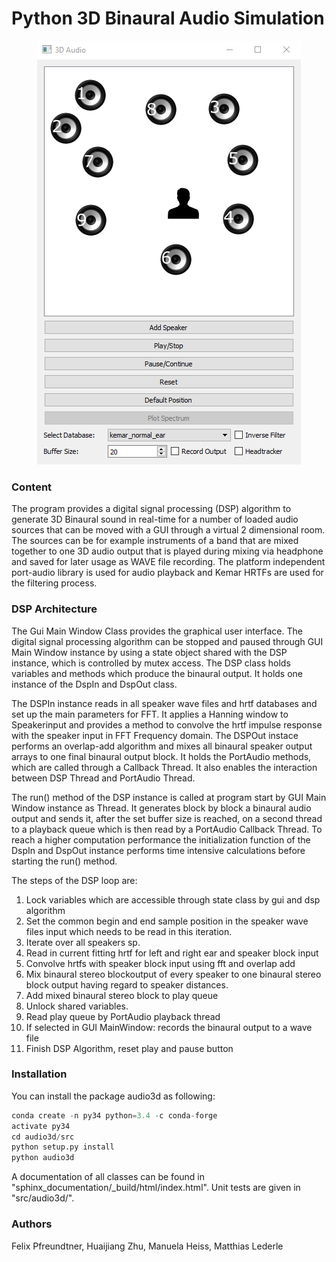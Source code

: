 # Python 3D Binaural Audio Simulation
<p align="center">
<img src="images/audio3d.png">
</p>

### Content
The program provides a digital signal processing (DSP) algorithm to generate 3D Binaural sound in real-time for a number of loaded audio sources that can be moved with a GUI through a virtual 2 dimensional room. The sources can be for example instruments of a band that are mixed together to one 3D audio output that is played during mixing via headphone and saved for later usage as WAVE file recording. The platform independent port-audio library is used for audio playback and Kemar HRTFs are used for the filtering process.

### DSP Architecture
The Gui Main Window Class provides the graphical user interface. The digital signal processing algorithm can be stopped and paused through GUI Main Window instance by using a state object shared with the DSP instance, which is controlled by mutex access. The DSP class holds variables and methods which produce the binaural output. It holds one instance of the DspIn and DspOut class. 

The DSPIn instance reads in all speaker wave files and hrtf databases and set up the main parameters for FFT. It applies a Hanning window to Speakerinput and provides a method to convolve the hrtf impulse response with the speaker input in FFT Frequency domain. The DSPOut instace performs an overlap-add algorithm and mixes all binaural speaker output arrays to one final binaural output block. It holds the PortAudio methods, which are called through a Callback Thread. It also enables the interaction between DSP Thread and PortAudio Thread.

The run() method of the DSP instance is called at program start by GUI Main Window instance as Thread. It generates block by block a binaural audio output and sends it, after the set buffer size is reached, on a second thread to a playback queue which is then read by a PortAudio Callback Thread. To reach a higher computation performance the initialization function of the DspIn and DspOut instance performs time intensive calculations before starting the run() method. 

The steps of the DSP loop are:
1. Lock variables which are accessible through state class by gui and dsp algorithm
2. Set the common begin and end sample position in the speaker wave files input which needs to be read in this iteration.
3. Iterate over all speakers sp.
4. Read in current fitting hrtf for left and right ear and speaker block input
5. Convolve hrtfs with speaker block input using fft and overlap add
6. Mix binaural stereo blockoutput of every speaker to one binaural stereo block output having regard to speaker distances.
7. Add mixed binaural stereo block to play queue
8. Unlock shared variables.
9. Read play queue by PortAudio playback thread
10. If selected in GUI MainWindow: records the binaural output to a wave file
11. Finish DSP Algorithm, reset play and pause button

### Installation
You can install the package audio3d as following:

```python
conda create -n py34 python=3.4 -c conda-forge
activate py34
cd audio3d/src
python setup.py install
python audio3d
```

A documentation of all classes can be found in "sphinx_documentation/_build/html/index.html". Unit tests are given in "src/audio3d/".

### Authors
Felix Pfreundtner, Huaijiang Zhu, Manuela Heiss, Matthias Lederle
